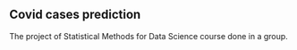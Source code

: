 ## Covid cases prediction

The project of Statistical Methods for Data Science course done in a group.
